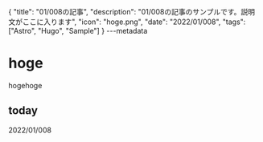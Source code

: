 {
  "title": "01/008の記事",
  "description": "01/008の記事のサンプルです。説明文がここに入ります",
  "icon": "hoge.png",
  "date": "2022/01/008",
  "tags": ["Astro", "Hugo", "Sample"]
}
---metadata

# hoge
hogehoge

## today
2022/01/008